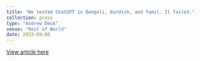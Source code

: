 ```yaml
---
title: "We tested ChatGPT in Bengali, Kurdish, and Tamil. It failed."
collection: press
type: "Andrew Deck"
venue: "Rest of World"
date: 2023-09-06
---
```

[View article here](https://restofworld.org/2023/chatgpt-problems-global-language-testing/)
